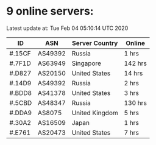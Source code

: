 # 9 online servers:

Latest update at: Tue Feb 04 05:10:14 UTC 2020

| ID | ASN | Server Country | Online |
| -- | --- | -------------- | ------ |
| #.15CF | AS49392 | Russia | 1 hrs |
| #.7F1D | AS63949 | Singapore | 142 hrs |
| #.D827 | AS20150 | United States | 14 hrs |
| #.14D9 | AS49392 | Russia | 2 hrs |
| #.BDD8 | AS41378 | United States | 3 hrs |
| #.5CBD | AS48347 | Russia | 130 hrs |
| #.DDA9 | AS8075 | United Kingdom | 5 hrs |
| #.30A2 | AS16509 | Japan | 1 hrs |
| #.E761 | AS20473 | United States | 7 hrs |

